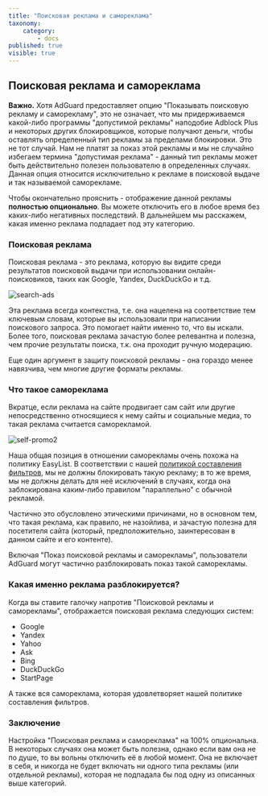 ```yaml
---
title: "Поисковая реклама и самореклама"
taxonomy:
    category:
        - docs
published: true
visible: true
---
```

## Поисковая реклама и самореклама

**Важно.** Хотя AdGuard предоставляет опцию "Показывать поисковую рекламу и саморекламу", это не означает, что мы придерживаемся какой-либо программы "допустимой рекламы" наподобие Adblock Plus и некоторых других блокировщиков, которые получают деньги, чтобы оставлять определенный тип рекламы за пределами блокировки. Это не тот случай. Нам не платят за показ этой рекламы и мы не случайно избегаем термина "допустимая реклама" - данный тип рекламы может быть действительно полезен пользователю в определенных случаях. Данная опция относится исключительно к рекламе в поисковой выдаче и так называемой саморекламе.

Чтобы окончательно прояснить - отображение данной рекламы **полностью опционально**. Вы можете отключить его в любое время без каких-либо негативных последствий. В дальнейшем мы расскажем, какая именно реклама подпадает под эту категорию.

### Поисковая реклама

Поисковая реклама - это реклама, которую вы видите среди результатов поисковой выдачи при использовании онлайн-поисковиков, таких как Google, Yandex, DuckDuckGo и т.д. 

![search-ads](https://user-images.githubusercontent.com/28726429/27696874-7465be6c-5cfb-11e7-9672-99d20e4567db.png)

Эта реклама всегда контекстна, т.е. она нацелена на соответствие тем ключевым словам, которые вы использовали при написании поискового запроса. Это помогает найти именно то, что вы искали. Более того, поисковая реклама зачастую более релевантна и полезна, чем прочие результаты поиска, т.к. она проходит ручную модерацию.

Еще один аргумент в защиту поисковой рекламы - она гораздо менее навязчива, чем многие другие форматы рекламы.

### Что такое самореклама

Вкратце, если реклама на сайте продвигает сам сайт или другие непосредственно относящиеся к нему сайты и социальные медиа, то такая реклама считается саморекламой.

![self-promo2](https://user-images.githubusercontent.com/28726429/27702527-04786ef8-5d0d-11e7-9eec-6aa7ab55ce05.png)

Наша общая позиция в отношении саморекламы очень похожа на политику EasyList. В соответствии с нашей [политикой составления фильтров](https://kb.adguard.com/general/adguard-filter-policy), мы не должны блокировать такую рекламу; в то же время, мы не должны делать для неё исключений в случаях, когда она заблокирована каким-либо правилом "параллельно" с обычной рекламой.


Частично это обусловлено этическими причинами, но в основном тем, что такая реклама, как правило, не назойлива, и зачастую полезна для посетителя сайта (который, предположительно, заинтересован в данном сайте и его контенте).
 
Включая "Показ поисковой рекламы и саморекламы", пользователи AdGuard могут частично разблокировать показ такой саморекламы. 

### Какая именно реклама разблокируется?

Когда вы ставите галочку напротив "Поисковой рекламы и саморекламы", отображается поисковая реклама следующих систем:

* Google             
* Yandex
* Yahoo
* Ask
* Bing
* DuckDuckGo
* StartPage

А также вся самореклама, которая удовлетворяет нашей политике составления фильтров.

### Заключение

Настройка "Поисковая реклама и самореклама" на 100% опциональна. В некоторых случаях она может быть полезна, однако если вам она не по душе, то вы вольны отключить её в любой момент. Она не включает в себя, и никогда не будет включать ни одного типа рекламы (или отдельной рекламы), которая не подпадала бы под одну из описанных выше категорий.
